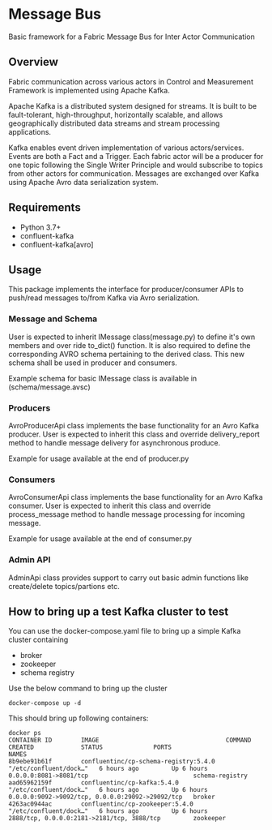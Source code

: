 # Message Bus
Basic framework for a Fabric Message Bus for Inter Actor Communication 


## Overview
Fabric communication across various actors in Control and Measurement Framework is implemented using Apache Kafka.

Apache Kafka is a distributed system designed for streams. It is built to be fault-tolerant, high-throughput, horizontally scalable, and allows geographically distributed data streams and stream processing applications.

Kafka enables event driven implementation of various actors/services. Events are both a Fact and a Trigger. Each fabric actor will be a producer for one topic following the Single Writer Principle and would subscribe to topics from other actors for communication. Messages are exchanged over Kafka using Apache Avro data serialization system. 

## Requirements
- Python 3.7+
- confluent-kafka
- confluent-kafka[avro]

## Usage
This package implements the interface for producer/consumer APIs to push/read messages to/from Kafka via Avro serialization. 

### Message and Schema
User is expected to inherit IMessage class(message.py) to define it's own members and over ride to_dict() function. It is also required to define the corresponding AVRO schema pertaining to the derived class. This new schema shall be used in producer and consumers.

Example schema for basic IMessage class is available in (schema/message.avsc)

### Producers
AvroProducerApi class implements the base functionality for an Avro Kafka producer. User is expected to inherit this class and override delivery_report method to handle message delivery for asynchronous produce. 

Example for usage available at the end of producer.py

### Consumers
AvroConsumerApi class implements the base functionality for an Avro Kafka consumer. User is expected to inherit this class and override process_message method to handle message processing for incoming message. 

Example for usage available at the end of consumer.py

### Admin API
AdminApi class provides support to carry out basic admin functions like create/delete topics/partions etc.


## How to bring up a test Kafka cluster to test
You can use the docker-compose.yaml file to bring up a simple Kafka cluster containing
- broker
- zookeeper 
- schema registry

Use the below command to bring up the cluster
```
docker-compose up -d
```

This should bring up following containers:
```
docker ps
CONTAINER ID        IMAGE                                   COMMAND                  CREATED             STATUS              PORTS                                              NAMES
8b9ebe91b61f        confluentinc/cp-schema-registry:5.4.0   "/etc/confluent/dock…"   6 hours ago         Up 6 hours          0.0.0.0:8081->8081/tcp                             schema-registry
aad65962159f        confluentinc/cp-kafka:5.4.0             "/etc/confluent/dock…"   6 hours ago         Up 6 hours          0.0.0.0:9092->9092/tcp, 0.0.0.0:29092->29092/tcp   broker
4263ac0944ac        confluentinc/cp-zookeeper:5.4.0         "/etc/confluent/dock…"   6 hours ago         Up 6 hours          2888/tcp, 0.0.0.0:2181->2181/tcp, 3888/tcp         zookeeper
```
